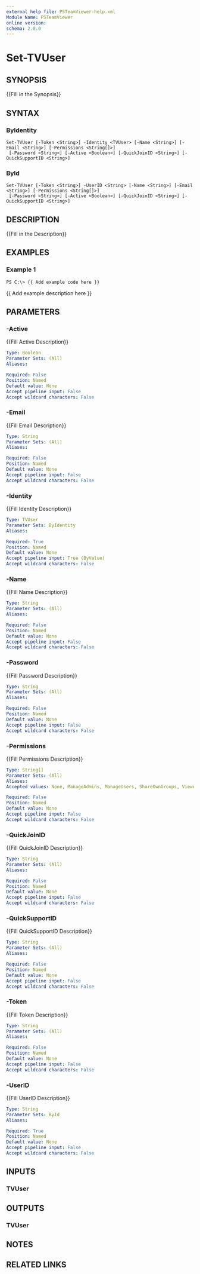 ```yaml
---
external help file: PSTeamViewer-help.xml
Module Name: PSTeamViewer
online version: 
schema: 2.0.0
---
```


# Set-TVUser

## SYNOPSIS
{{Fill in the Synopsis}}

## SYNTAX

### ByIdentity
```
Set-TVUser [-Token <String>] -Identity <TVUser> [-Name <String>] [-Email <String>] [-Permissions <String[]>]
 [-Password <String>] [-Active <Boolean>] [-QuickJoinID <String>] [-QuickSupportID <String>]
```

### ById
```
Set-TVUser [-Token <String>] -UserID <String> [-Name <String>] [-Email <String>] [-Permissions <String[]>]
 [-Password <String>] [-Active <Boolean>] [-QuickJoinID <String>] [-QuickSupportID <String>]
```

## DESCRIPTION
{{Fill in the Description}}

## EXAMPLES

### Example 1
```
PS C:\> {{ Add example code here }}
```

{{ Add example description here }}

## PARAMETERS

### -Active
{{Fill Active Description}}

```yaml
Type: Boolean
Parameter Sets: (All)
Aliases: 

Required: False
Position: Named
Default value: None
Accept pipeline input: False
Accept wildcard characters: False
```

### -Email
{{Fill Email Description}}

```yaml
Type: String
Parameter Sets: (All)
Aliases: 

Required: False
Position: Named
Default value: None
Accept pipeline input: False
Accept wildcard characters: False
```

### -Identity
{{Fill Identity Description}}

```yaml
Type: TVUser
Parameter Sets: ByIdentity
Aliases: 

Required: True
Position: Named
Default value: None
Accept pipeline input: True (ByValue)
Accept wildcard characters: False
```

### -Name
{{Fill Name Description}}

```yaml
Type: String
Parameter Sets: (All)
Aliases: 

Required: False
Position: Named
Default value: None
Accept pipeline input: False
Accept wildcard characters: False
```

### -Password
{{Fill Password Description}}

```yaml
Type: String
Parameter Sets: (All)
Aliases: 

Required: False
Position: Named
Default value: None
Accept pipeline input: False
Accept wildcard characters: False
```

### -Permissions
{{Fill Permissions Description}}

```yaml
Type: String[]
Parameter Sets: (All)
Aliases: 
Accepted values: None, ManageAdmins, ManageUsers, ShareOwnGroups, ViewAllConnections, ViewOwnConnections, EditConnections, DeleteConnections, EditFullProfile, ManagePolicies, AssignPolicies, AcknowledgeAllAlerts, AcknowledgeOwnAlerts, ViewAllAssets, ViewOwnAssets, EditAllCustomModuleConfigs, EditOwnCustomModuleConfigs

Required: False
Position: Named
Default value: None
Accept pipeline input: False
Accept wildcard characters: False
```

### -QuickJoinID
{{Fill QuickJoinID Description}}

```yaml
Type: String
Parameter Sets: (All)
Aliases: 

Required: False
Position: Named
Default value: None
Accept pipeline input: False
Accept wildcard characters: False
```

### -QuickSupportID
{{Fill QuickSupportID Description}}

```yaml
Type: String
Parameter Sets: (All)
Aliases: 

Required: False
Position: Named
Default value: None
Accept pipeline input: False
Accept wildcard characters: False
```

### -Token
{{Fill Token Description}}

```yaml
Type: String
Parameter Sets: (All)
Aliases: 

Required: False
Position: Named
Default value: None
Accept pipeline input: False
Accept wildcard characters: False
```

### -UserID
{{Fill UserID Description}}

```yaml
Type: String
Parameter Sets: ById
Aliases: 

Required: True
Position: Named
Default value: None
Accept pipeline input: False
Accept wildcard characters: False
```

## INPUTS

### TVUser


## OUTPUTS

### TVUser


## NOTES

## RELATED LINKS

